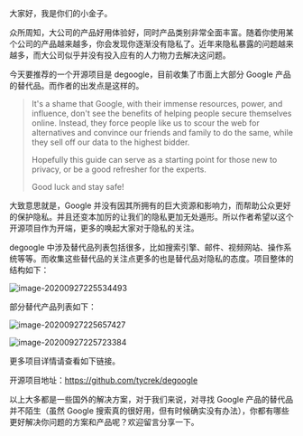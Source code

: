 大家好，我是你们的小金子。

众所周知，大公司的产品好用体验好，同时产品类别非常全面丰富。随着你使用某个公司的产品越来越多，你会发现你逐渐没有隐私了。近年来隐私暴露的问题越来越多，而大公司似乎并没有投入应有的人力物力去解决这问题。

今天要推荐的一个开源项目是 degoogle，目前收集了市面上大部分 Google 产品的替代品。而作者的出发点是这样的。

> It's a shame that Google, with their immense resources, power, and influence, don't see the benefits of helping people secure themselves online. Instead, they force people like us to scour the web for alternatives and convince our friends and family to do the same, while they sell off our data to the highest bidder.
>
> Hopefully this guide can serve as a starting point for those new to privacy, or be a good refresher for the experts.
>
> Good luck and stay safe!

大致意思就是，Google 并没有因其所拥有的巨大资源和影响力，而帮助公众更好的保护隐私。并且还变本加厉的让我们的隐私更加无处遁形。所以作者希望以这个开源项目作为开端，更多的唤起大家对于隐私的关注。

degoogle 中涉及替代品列表包括很多，比如搜索引擎、邮件、视频网站、操作系统等等。而收集这些替代品的关注点更多的也是替代品对隐私的态度。项目整体的结构如下：

![image-20200927225534493](https://7465-test-3c9b5e-books-1301492295.tcb.qcloud.la/mac_github_images/compress_image-20200927225534493.png)

部分替代产品列表如下：

![image-20200927225657427](https://7465-test-3c9b5e-books-1301492295.tcb.qcloud.la/mac_github_images/compress_image-20200927225657427.png)

![image-20200927225723384](https://7465-test-3c9b5e-books-1301492295.tcb.qcloud.la/mac_github_images/compress_image-20200927225723384.png)

更多项目详情请查看如下链接。

开源项目地址：https://github.com/tycrek/degoogle

以上大多都是一些国外的解决方案，对于我们来说，对寻找 Google 产品的替代品并不陌生（虽然 Google 搜索真的很好用，但有时候确实没有办法），你都有哪些更好解决你问题的方案和产品呢？欢迎留言分享一下。